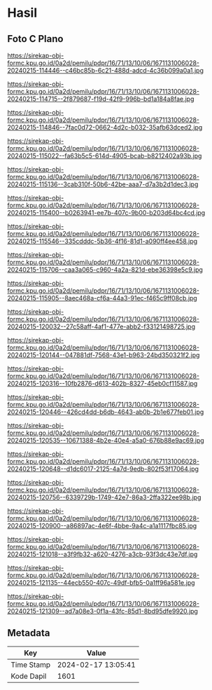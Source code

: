 # Hasil

## Foto C Plano

https://sirekap-obj-formc.kpu.go.id/0a2d/pemilu/pdpr/16/71/13/10/06/1671131006028-20240215-114446--c46bc85b-6c21-488d-adcd-4c36b099a0a1.jpg

https://sirekap-obj-formc.kpu.go.id/0a2d/pemilu/pdpr/16/71/13/10/06/1671131006028-20240215-114715--2f879687-f19d-42f9-996b-bd1a184a8fae.jpg

https://sirekap-obj-formc.kpu.go.id/0a2d/pemilu/pdpr/16/71/13/10/06/1671131006028-20240215-114846--7fac0d72-0662-4d2c-b032-35afb63dced2.jpg

https://sirekap-obj-formc.kpu.go.id/0a2d/pemilu/pdpr/16/71/13/10/06/1671131006028-20240215-115022--fa63b5c5-614d-4905-bcab-b8212402a93b.jpg

https://sirekap-obj-formc.kpu.go.id/0a2d/pemilu/pdpr/16/71/13/10/06/1671131006028-20240215-115136--3cab310f-50b6-42be-aaa7-d7a3b2d1dec3.jpg

https://sirekap-obj-formc.kpu.go.id/0a2d/pemilu/pdpr/16/71/13/10/06/1671131006028-20240215-115400--b0263941-ee7b-407c-9b00-b203d64bc4cd.jpg

https://sirekap-obj-formc.kpu.go.id/0a2d/pemilu/pdpr/16/71/13/10/06/1671131006028-20240215-115546--335cdddc-5b36-4f16-81d1-a090ff4ee458.jpg

https://sirekap-obj-formc.kpu.go.id/0a2d/pemilu/pdpr/16/71/13/10/06/1671131006028-20240215-115706--caa3a065-c960-4a2a-821d-ebe36398e5c9.jpg

https://sirekap-obj-formc.kpu.go.id/0a2d/pemilu/pdpr/16/71/13/10/06/1671131006028-20240215-115905--8aec468a-cf6a-44a3-91ec-f465c9ff08cb.jpg

https://sirekap-obj-formc.kpu.go.id/0a2d/pemilu/pdpr/16/71/13/10/06/1671131006028-20240215-120032--27c58aff-4af1-477e-abb2-f33121498725.jpg

https://sirekap-obj-formc.kpu.go.id/0a2d/pemilu/pdpr/16/71/13/10/06/1671131006028-20240215-120144--047881df-7568-43e1-b963-24bd350321f2.jpg

https://sirekap-obj-formc.kpu.go.id/0a2d/pemilu/pdpr/16/71/13/10/06/1671131006028-20240215-120316--10fb2876-d613-402b-8327-45eb0cf11587.jpg

https://sirekap-obj-formc.kpu.go.id/0a2d/pemilu/pdpr/16/71/13/10/06/1671131006028-20240215-120446--426cd4dd-b6db-4643-ab0b-2b1e677feb01.jpg

https://sirekap-obj-formc.kpu.go.id/0a2d/pemilu/pdpr/16/71/13/10/06/1671131006028-20240215-120535--10671388-4b2e-40e4-a5a0-676b88e9ac69.jpg

https://sirekap-obj-formc.kpu.go.id/0a2d/pemilu/pdpr/16/71/13/10/06/1671131006028-20240215-120648--d1dc6017-2125-4a7d-9edb-802f53f17064.jpg

https://sirekap-obj-formc.kpu.go.id/0a2d/pemilu/pdpr/16/71/13/10/06/1671131006028-20240215-120756--6339729b-1749-42e7-86a3-2ffa322ee98b.jpg

https://sirekap-obj-formc.kpu.go.id/0a2d/pemilu/pdpr/16/71/13/10/06/1671131006028-20240215-120900--a86897ac-4e6f-4bbe-9a4c-a1a1117fbc85.jpg

https://sirekap-obj-formc.kpu.go.id/0a2d/pemilu/pdpr/16/71/13/10/06/1671131006028-20240215-121018--a3f9fb32-a620-4276-a3cb-93f3dc43e7df.jpg

https://sirekap-obj-formc.kpu.go.id/0a2d/pemilu/pdpr/16/71/13/10/06/1671131006028-20240215-121135--44ecb550-407c-49df-bfb5-0a1ff96a581e.jpg

https://sirekap-obj-formc.kpu.go.id/0a2d/pemilu/pdpr/16/71/13/10/06/1671131006028-20240215-121309--ad7a08e3-0f1a-43fc-85d1-8bd95dfe9920.jpg


## Metadata

| Key        | Value               |
| ---------- | ------------------- |
| Time Stamp | 2024-02-17 13:05:41 |
| Kode Dapil | 1601                |



